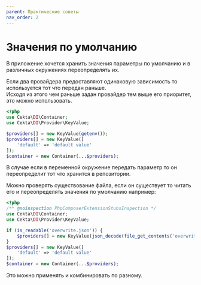 ```yaml
---
parent: Практические советы
nav_order: 2
---
```


# Значения по умолчанию

В приложение хочется хранить значения параметры по умолчанию и в различных окружениях переопределять их.

Если два провайдера предоставляют одинаковую зависимость то используется тот что передан раньше.  
Исходя из этого чем раньше задан провайдер тем выше его приоритет, это можно использовать.

```php
<?php
use Cekta\DI\Container;
use Cekta\DI\Provider\KeyValue;

$providers[] = new KeyValue(getenv());
$providers[] = new KeyValue([
    'default' => 'default value'
]);
$container = new Container(...$providers);
```

В случае если в переменной окружение передать параметр то он переопределит тот что хранится в репозитории.

Можно проверять существование файла, если он существует то читать его и переопределять значения по умолчанию например:

```php
<?php
/** @noinspection PhpComposerExtensionStubsInspection */
use Cekta\DI\Container;
use Cekta\DI\Provider\KeyValue;

if (is_readable('overwrite.json')) {
    $providers[] = new KeyValue(json_decode(file_get_contents('overwrite.json'), true));
}
$providers[] = new KeyValue([
    'default' => 'default value'
]);
$container = new Container(...$providers);
```

Это можно применять и комбинировать по разному.
